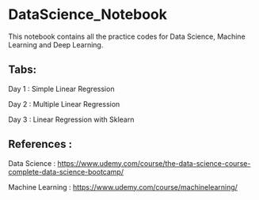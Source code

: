 # DataScience_Notebook 

This notebook contains all the practice codes for Data Science, Machine Learning and Deep Learning.

## Tabs:
  Day 1 : Simple Linear Regression 
  
  Day 2 : Multiple Linear Regression
  
  Day 3 : Linear Regression with Sklearn

## References :
Data Science : https://www.udemy.com/course/the-data-science-course-complete-data-science-bootcamp/

Machine Learning : https://www.udemy.com/course/machinelearning/
